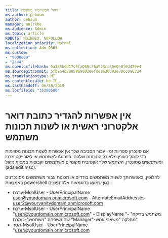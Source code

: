 ```yaml
---
title: ניהול המשתמש מסונכרן
ms.author: pebaum
author: pebaum
manager: mnirkhe
ms.audience: Admin
ms.topic: article
ROBOTS: NOINDEX, NOFOLLOW
localization_priority: Normal
ms.collection: Adm_O365
ms.custom:
- "9000609"
- "2444"
ms.openlocfilehash: 5a383bdd17c5fa055c35a923ca36e0e0f6d429e4
ms.sourcegitcommit: 5fb7a4b28859690020efdea630d03e70cc0e6334
ms.translationtype: MT
ms.contentlocale: he-IL
ms.lasthandoff: 06/28/2019
ms.locfileid: "35380506"
---
```

# <a name="unable-to-set-primary-email-address-or-change-user-attributes"></a>אין אפשרות להגדיר כתובת דואר אלקטרוני ראשית או לשנות תכונות משתמש

אם סינכרון ספריות זמין עבור הסביבה שלך אין אפשרות לשנות תכונות מסוימות למשתמש או לאובייקט מרכז Admin.
כדי לנהל באופן מלא כל התכונות שלהם ומשתמשים מסונכרן, השתמש שלך אקטיבית מקומיים משתמשים וקבוצות במסוף ניהול (adsiedit.msc).  

לחלופין, באפשרותך לשנות משתמשים בודדים או תכונות עבור משתמשים מסונכרנים באמצעות powershell כגון שמוצג בדוגמאות אלה נפוצים: 
- ערכת-MsolUser - UserPrincipalName user@yourdomain.onmicrosoft.com - AlternateEmailAddresses user2@yourvanitydomain.onmicrosoft.com
- ערכת-MsolUser - UserPrincipalName "user@yourdomain.onmicrosoft.com" - DisplayName "משתמש בדיקה" - שם משפחה "משתמש"-כותרת "Manager"-מחלקה "משאבי אנוש"
- הסר-MsolUser - UserPrincipalName "user@yourdomain.onmicrosoft.com